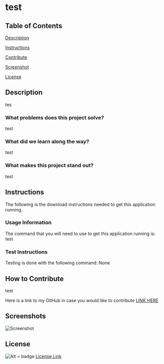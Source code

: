 # test

## Table of Contents

[Description](#description) <br>

[Instructions](#instruction) <br>

[Contribute](#contribute) <br> 

[Screenshot](#screenshot) <br> 

[License](#license) <br>


<a name="description"> </a>

## Description


tes

### What problems does this project solve?

test

### What did we learn along the way?

test

### What makes this project stand out?

test

<a name="instruction"> </a>

## Instructions

The following is the download instructions needed to get this application running.

### Usage Information

The command that you will need to use to get this application running is: test

### Test Instructions

Testing is done with the following command: None

<a name="#contribute"> </a>

## How to Contribute

test

Here is a link to my GitHub in case you would like to contribute <a href="https://github.com/AdmiralCrunchy"> LINK HERE <a>

<a name="screenshot"> </a>

## Screenshots

<img src = "https://encrypted-tbn0.gstatic.com/images?q=tbn:ANd9GcTKMcy70hON7V8PaIe_7IruFQjaIeBIDym9cYThxVU&s" alt = "Screenshot">

<a name="license"> </a>

## License

![Alt = badge](https://img.shields.io/badge/license-GPU_OS-green) <a href="https://www.gnu.org/graphics/heckert_gnu.transp.small.png"> License Link</a>

